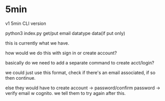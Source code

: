 # 5min

v1 5min CLI version

python3 index.py get/put email datatype data(if put only)

this is currently what we have.

how would we do this with sign in or create account?

basically do we need to add a separate command to create acct/login?

we could just use this format, check if there's an email associated, if so then continue.

else they would have to create account -> password/confirm password -> verify email w cognito. we tell them to try again after this.
